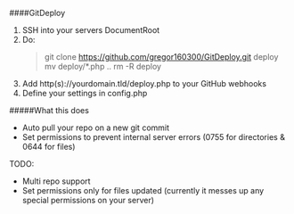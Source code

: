 ####GitDeploy  
1. SSH into your servers DocumentRoot  
2.  Do:
    > git clone https://github.com/gregor160300/GitDeploy.git deploy
    > mv deploy/*.php ..
    > rm -R deploy  
3. Add http(s)://yourdomain.tld/deploy.php to your GitHub webhooks  
4. Define your settings in config.php  
  
#####What this does    
- Auto pull your repo on a new git commit 
- Set permissions to prevent internal server errors (0755 for directories & 0644 for files)  
  
TODO:
- Multi repo support
- Set permissions only for files updated (currently it messes up any special permissions on your server)
